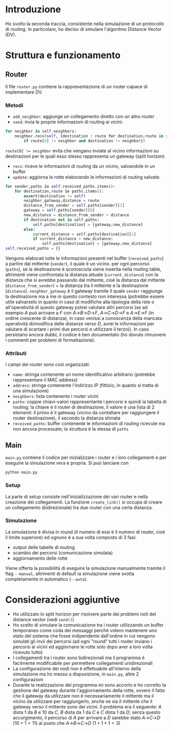 # Introduzione
Ho svolto la seconda traccia, consistente nella simulazione di un protocollo di routing. In particolare, ho deciso di simulare l'algoritmo Distance Vector (DV).

# Struttura e funzionamento
## Router
Il file `router.py` contiene la rappresentazione di un router capace di implementare DV.

### Metodi
- `add_neighbor`: aggiunge un collegamento diretto con un altro router
- `send`: invia le proprie informazioni di routing ai vicini:
```python
for neighbor in self.neighbors:
    neighbor.recv(self, {destination : route for destination,route in self.paths.items()
        if route[0] != neighbor and destination != neighbor})
```
`route[0] != neighbor` evita che vengano inviate al vicino informazioni su destinazioni per le quali esso stesso rappresenta un gateway (split horizon)

- `recv`: riceve le informazioni di routing da un vicino, salvandole in un buffer
- `update`: aggiorna le rotte elaborando le informazioni di routing salvate:
```python
for sender,paths in self.received_paths.items():
    for destination,route in paths.items():
        assert(destination != self)
        neighbor_gateway,distance = route
        distance_from_sender = self.paths[sender][1]
        gateway = self.paths[sender][0]
        new_distance = distance_from_sender + distance
        if destination not in self.paths:
            self.paths[destination] = [gateway,new_distance]
        else:
            current_distance = self.paths[destination][1]
            if current_distance > new_distance:
                self.paths[destination] = [gateway,new_distance]
self.received_paths = {}
```
Vengono elaborati tutte le informazioni presenti nel buffer (`received_paths`) a partire dal mittente (`sender`), il quale è un vicino. per ogni percorso (`paths`), se la destinazione è sconosciuta viene inserita nella routing table, altrimenti viene confrontata la distanza attuale (`current_distance`) con la distanza che si avrebbe passando dal mittente, cioè la distanza dal mittente (`distance_from_sender`) + la distanza tra il mittente e la destinazione (`distance`). `neighbor_gateway` è il gateway tramite il quale `sender` raggiunge la destinazione ma a me in questo contesto non interessa (potrebbe essere utile salvarselo in quanto in caso di modifiche alla tipologia della rete o all'operatività di questo gateway potrei valutare altri percorsi (se ad esempio $A$ può arrivare a $F$ con $A$->$B$->$D$->$F$, $A$->$C$->$D$->$F$ e $A$->$E$->$F$ (in ordine crescente di distanza), in caso venissi a conoscenza della mancata operatività di/modifica delle distanze verso $D$, avrei le informazioni per valutare di scartare i primi due percorsi e utilizzare il terzo)). In caso persistano ancora dubbi, il codice è ben documentato (ho dovuto rimuovere i commenti per problemi di formattazione).

### Attributi
I campi dei router sono così organizzati:

- `name`: stringa contenente un nome identificativo arbitrario (potrebbe rappresentare il MAC address)
- `address`: stringa contenente l'indirizzo IP (fittizio, in quanto si tratta di una simulazione)
- `neighbors`: lista contenente i router vicini
- `paths`: coppie chiavi-valori rappresentante i percorsi e quindi la tabella di routing; la chiave è il router di destinazione, il valore è una lista di 2 elementi: il primo è il gateway (vicino da contattare per raggiungere il router destinazione), il secondo la distanza stimata
- `received_paths`: buffer contenente le informazioni di routing ricevute ma non ancora processate; la struttura è la stessa di `paths`

## Main
`main.py` contiene il codice per inizializzare i router e i loro collegamenti e per eseguire la simulazione vera e propria. Si può lanciare con
```console
python main.py
```

### Setup
La parte di setup consiste nell'inizializzazione dei vari router e nella creazione dei collegamenti. La funzione `create_link()` si occupa di creare un collegamento (bidirezionale) tra due router con una certa distanza.

### Simulazione
La simulazione è divisa in round (il numero di essi è il numero di router, cioè il limite superiore) ed ognuno è a sua volta composto di 3 fasi:

- output delle tabelle di routing
- scambio dei percorsi (comunicazione simulata)
- aggiornamento delle rotte

Viene offerta la possibilità di eseguire la simulazione manualmente tramite il flag `--manual`, altrimenti di default la simulazione viene svolta completamente in automatico (`--auto`).

# Considerazioni aggiuntive
+ Ho utilizzato lo split horizon per risolvere parte dei problemi noti del distance vector (vedi `send()`)
+ Ho scelto di simulare la comunicazione tra i router utilizzando un buffer temporaneo come coda dei messaggi perchè volevo mantenere uno stato del sistema che fosse indipendente dall'ordine in cui vengono simulati gli invii dei percorsi (ad ogni "round" tutti i router inviano i percorsi ai vicini ed aggiornano le rotte solo dopo aver a loro volta ricevuto tutto)
+ I collegamenti tra i router sono bidirezionali ma il programma è facilmente modificabile per permettere collegamenti unidirezionali
+ La configurazione dei nodi non è effettuabile all'interno della simulazione ma ho messo a disposizione, in `main.py`, altre 2 configurazioni
+ Durante la realizzazione del programma mi sono accorto e ho corretto la gestione del gateway durante l'aggiornamento della rotte, ovvero il fatto che il gateway da utilizzare non è necessariamente il mittente ma il vicino da utilizzare per raggiungerlo, anche se sia il mittente che il gateway verso il mittente sono dei vicini. Il problema era il seguente: $A$ dista $1$ da $B$ e $10$ da $C$, $B$ dista da $1$ da $C$ e $C$ dista $1$ da $D$; senza questo accorgimento, il percorso di $A$ per arrivare a $D$ sarebbe stato $A$->$C$->$D$ ($10+1=11$) al posto che $A$->$B$->$C$->$D$ ($1+1+1=3$)